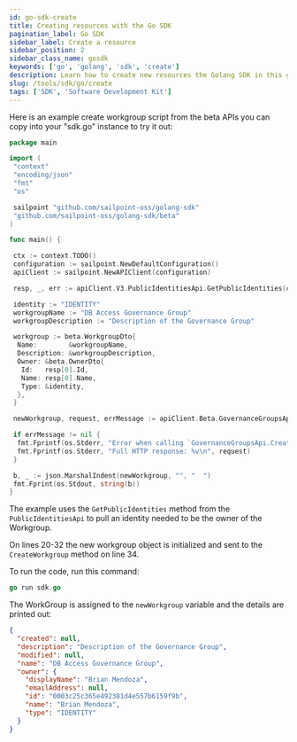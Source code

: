 ```yaml
---
id: go-sdk-create
title: Creating resources with the Go SDK
pagination_label: Go SDK
sidebar_label: Create a resource
sidebar_position: 2
sidebar_class_name: gosdk
keywords: ['go', 'golang', 'sdk', 'create']
description: Learn how to create new resources the Golang SDK in this guide. 
slug: /tools/sdk/go/create
tags: ['SDK', 'Software Development Kit']
---
```


Here is an example create workgroup script from the beta APIs you can copy into your "sdk.go" instance to try it out:

```go showLineNumbers
package main

import (
 "context"
 "encoding/json"
 "fmt"
 "os"

 sailpoint "github.com/sailpoint-oss/golang-sdk"
 "github.com/sailpoint-oss/golang-sdk/beta"
)

func main() {

 ctx := context.TODO()
 configuration := sailpoint.NewDefaultConfiguration()
 apiClient := sailpoint.NewAPIClient(configuration)

 resp, _, err := apiClient.V3.PublicIdentitiesApi.GetPublicIdentities(ctx).Limit(1).Execute()

 identity := "IDENTITY"
 workgroupName := "DB Access Governance Group"
 workgroupDescription := "Description of the Governance Group"

 workgroup := beta.WorkgroupDto{
  Name:        &workgroupName,
  Description: &workgroupDescription,
  Owner: &beta.OwnerDto{
   Id:   resp[0].Id,
   Name: resp[0].Name,
   Type: &identity,
  },
 }

 newWorkgroup, request, errMessage := apiClient.Beta.GovernanceGroupsApi.CreateWorkgroup(ctx).WorkgroupDto(workgroup).Execute()

 if errMessage != nil {
  fmt.Fprintf(os.Stderr, "Error when calling `GovernanceGroupsApi.CreateWorkgroup``: %v\n", err)
  fmt.Fprintf(os.Stderr, "Full HTTP response: %v\n", request)
 }

 b, _ := json.MarshalIndent(newWorkgroup, "", "  ")
 fmt.Fprint(os.Stdout, string(b))
}
```

The example uses the `GetPublicIdentities` method from the `PublicIdentitiesApi` to pull an identity needed to be the owner of the Workgroup.

On lines 20-32 the new workgroup object is initialized and sent to the `CreateWorkgroup` method on line 34.

To run the code, run this command:

```go
go run sdk.go
```

The WorkGroup is assigned to the `newWorkgroup` variable and the details are printed out:

```json
{
  "created": null,
  "description": "Description of the Governance Group",
  "modified": null,
  "name": "DB Access Governance Group",
  "owner": {
    "displayName": "Brian Mendoza",
    "emailAddress": null,
    "id": "0003c25c365e492381d4e557b6159f9b",
    "name": "Brian Mendoza",
    "type": "IDENTITY"
  }
}
```
